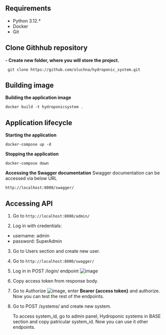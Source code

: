 ## Requirements

- Python 3.12.*
- Docker
- Git

## Clone Githhub repository
**- Create new folder, where you will store the project.**

	 git clone https://github.com/oluchna/hydroponic_system.git

## Building image
**Building the application image**

    docker build -t hydroponicsystem .
    
## Application lifecycle
**Starting the application**

    docker-compose up -d
    
**Stopping the application**

    docker-compose down
**Accessing the Swagger documentation**
Swagger documentation can be accessed via below URL

	http://localhost:8000/swagger/

## Accessing API
1. Go to ```http://localhost:8000/admin/```

2. Log in with credentials:
- username: admin
- password: SuperAdmin

3. Go to Users section and create new user. 
4. Go to ```http://localhost:8000/swagger/```
5. Log in in POST /login/ endpoint
![image](https://github.com/user-attachments/assets/4331971b-f7db-48f6-9295-7d8f52fdfb52)
6. Copy access token from response body.
7. Go to Authorize ![image](https://github.com/user-attachments/assets/fd1da474-946e-401c-9b40-e831f9bab417), enter **Bearer {access token}** and authorize.
   Now you can test the rest of the endpoints. 

9. Go to POST /systems/ and create new system.

   To access system_id, go to admin panel, Hydroponic systems in BASE section and copy patricular system_id. Now you can use it other endpoints.

